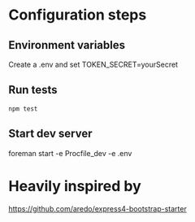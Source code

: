 # Configuration steps

## Environment variables

Create a .env and set
TOKEN_SECRET=yourSecret

## Run tests

`npm test`

## Start dev server

 foreman start -e Procfile_dev -e .env

# Heavily inspired by

https://github.com/aredo/express4-bootstrap-starter

